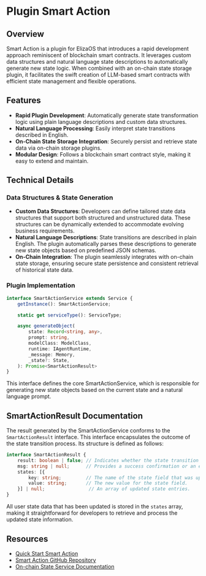 # Plugin Smart Action

## Overview

Smart Action is a plugin for ElizaOS that introduces a rapid development approach reminiscent of blockchain smart contracts. It leverages custom data structures and natural language state descriptions to automatically generate new state logic. When combined with an on-chain state storage plugin, it facilitates the swift creation of LLM-based smart contracts with efficient state management and flexible operations.

## Features

- **Rapid Plugin Development**: Automatically generate state transformation logic using plain language descriptions and custom data structures.
- **Natural Language Processing**: Easily interpret state transitions described in English.
- **On-Chain State Storage Integration**: Securely persist and retrieve state data via on-chain storage plugins.
- **Modular Design**: Follows a blockchain smart contract style, making it easy to extend and maintain.

## Technical Details

### Data Structures & State Generation

- **Custom Data Structures**: Developers can define tailored state data structures that support both structured and unstructured data. These structures can be dynamically extended to accommodate evolving business requirements.
- **Natural Language Descriptions**: State transitions are described in plain English. The plugin automatically parses these descriptions to generate new state objects based on predefined JSON schemas.
- **On-Chain Integration**: The plugin seamlessly integrates with on-chain state storage, ensuring secure state persistence and consistent retrieval of historical state data.

### Plugin Implementation

```typescript
interface SmartActionService extends Service {
    getInstance(): SmartActionService;

    static get serviceType(): ServiceType;

    async generateObject(
        state: Record<string, any>,
        prompt: string,
        modelClass: ModelClass,
        runtime: IAgentRuntime,
        _message: Memory,
        _state?: State,
    ): Promise<SmartActionResult>
}
```

This interface defines the core SmartActionService, which is responsible for generating new state objects based on the current state and a natural language prompt.

## SmartActionResult Documentation

The result generated by the SmartActionService conforms to the `SmartActionResult` interface. This interface encapsulates the outcome of the state transition process. Its structure is defined as follows:

```typescript
interface SmartActionResult {
    result: boolean | false; // Indicates whether the state transition was successful.
    msg: string | null;      // Provides a success confirmation or an error explanation.
    states: [{
        key: string;         // The name of the state field that was updated.
        value: string;       // The new value for the state field.
    }] | null;                // An array of updated state entries.
}
```

All user state data that has been updated is stored in the `states` array, making it straightforward for developers to retrieve and process the updated state information.

## Resources

- [Quick Start Smart Action](/docs/smart-action/quick-start)
- [Smart Action GitHub Repository](https://github.com/focai-acc/focEliza/tree/main/packages/plugin-smart-action)
- [On-chain State Service Documentation](/blog/onchain-state)
